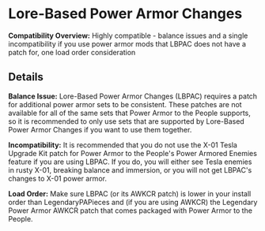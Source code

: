 # Lore-Based Power Armor Changes
**Compatibility Overview:** Highly compatible - balance issues and a single incompatibility if you use power armor mods that LBPAC does not have a patch for, one load order consideration

## Details

**Balance Issue:** Lore-Based Power Armor Changes (LBPAC) requires a patch for additional power armor sets to be consistent. These patches are not available for all of the same sets that Power Armor to the People supports, so it is recommended to only use sets that are supported by Lore-Based Power Armor Changes if you want to use them together.

**Incompatibility:** It is recommended that you do not use the X-01 Tesla Upgrade Kit patch for Power Armor to the People's Power Armored Enemies feature if you are using LBPAC. If you do, you will either see Tesla enemies in rusty X-01, breaking balance and immersion, or you will not get LBPAC's changes to X-01 power armor.

**Load Order:** Make sure LBPAC (or its AWKCR patch) is lower in your install order than LegendaryPAPieces and (if you are using AWKCR) the Legendary Power Armor AWKCR patch that comes packaged with Power Armor to the People.